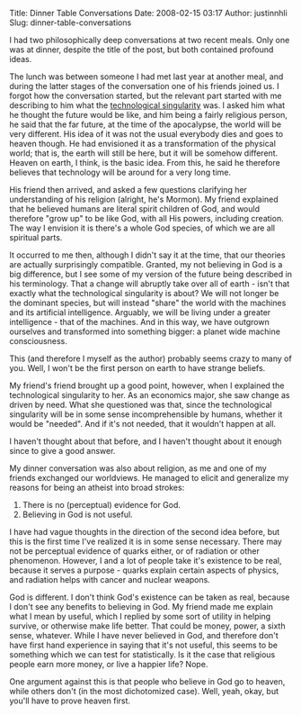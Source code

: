 Title: Dinner Table Conversations
Date: 2008-02-15 03:17
Author: justinnhli
Slug: dinner-table-conversations

I had two philosophically deep conversations at two recent meals. Only
one was at dinner, despite the title of the post, but both contained
profound ideas.

The lunch was between someone I had met last year at another meal, and
during the latter stages of the conversation one of his friends joined
us. I forgot how the conversation started, but the relevant part started
with me describing to him what the [technological
singularity](http://en.wikipedia.org/wiki/Technological_singularity)
was. I asked him what he thought the future would be like, and him being
a fairly religious person, he said that the far future, at the time of
the apocalypse, the world will be very different. His idea of it was not
the usual everybody dies and goes to heaven though. He had envisioned it
as a transformation of the physical world; that is, the earth will still
be here, but it will be somehow different. Heaven on earth, I think, is
the basic idea. From this, he said he therefore believes that technology
will be around for a very long time.

His friend then arrived, and asked a few questions clarifying her
understanding of his religion (alright, he's Mormon). My friend
explained that he believed humans are literal spirit children of God,
and would therefore "grow up" to be like God, with all His powers,
including creation. The way I envision it is there's a whole God
species, of which we are all spiritual parts.

It occurred to me then, although I didn't say it at the time, that our
theories are actually surprisingly compatible. Granted, my not believing
in God is a big difference, but I see some of my version of the future
being described in his terminology. That a change will abruptly take
over all of earth - isn't that exactly what the technological
singularity is about? We will not longer be the dominant species, but
will instead "share" the world with the machines and its artificial
intelligence. Arguably, we will be living under a greater intelligence -
that of the machines. And in this way, we have outgrown ourselves and
transformed into something bigger: a planet wide machine consciousness.

This (and therefore I myself as the author) probably seems crazy to many
of you. Well, I won't be the first person on earth to have strange
beliefs.

My friend's friend brought up a good point, however, when I explained
the technological singularity to her. As an economics major, she saw
change as driven by need. What she questioned was that, since the
technological singularity will be in some sense incomprehensible by
humans, whether it would be "needed". And if it's not needed, that it
wouldn't happen at all.

I haven't thought about that before, and I haven't thought about it
enough since to give a good answer.

My dinner conversation was also about religion, as me and one of my
friends exchanged our worldviews. He managed to elicit and generalize my
reasons for being an atheist into broad strokes:

1.  There is no (perceptual) evidence for God.
2.  Believing in God is not useful.

I have had vague thoughts in the direction of the second idea before,
but this is the first time I've realized it is in some sense necessary.
There may not be perceptual evidence of quarks either, or of radiation
or other phenomenon. However, I and a lot of people take it's existence
to be real, because it serves a purpose - quarks explain certain aspects
of physics, and radiation helps with cancer and nuclear weapons.

God is different. I don't think God's existence can be taken as real,
because I don't see any benefits to believing in God. My friend made me
explain what I mean by useful, which I replied by some sort of utility
in helping survive, or otherwise make life better. That could be money,
power, a sixth sense, whatever. While I have never believed in God, and
therefore don't have first hand experience in saying that it's not
useful, this seems to be something which we can test for statistically.
Is it the case that religious people earn more money, or live a happier
life? Nope.

One argument against this is that people who believe in God go to
heaven, while others don't (in the most dichotomized case). Well, yeah,
okay, but you'll have to prove heaven first.

